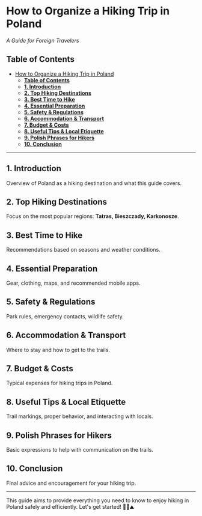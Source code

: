 # How to Organize a Hiking Trip in Poland

*A Guide for Foreign Travelers*

## **Table of Contents**

- [How to Organize a Hiking Trip in Poland](#how-to-organize-a-hiking-trip-in-poland)
  - [**Table of Contents**](#table-of-contents)
  - [**1. Introduction**](#1-introduction)
  - [**2. Top Hiking Destinations**](#2-top-hiking-destinations)
  - [**3. Best Time to Hike**](#3-best-time-to-hike)
  - [**4. Essential Preparation**](#4-essential-preparation)
  - [**5. Safety \& Regulations**](#5-safety--regulations)
  - [**6. Accommodation \& Transport**](#6-accommodation--transport)
  - [**7. Budget \& Costs**](#7-budget--costs)
  - [**8. Useful Tips \& Local Etiquette**](#8-useful-tips--local-etiquette)
  - [**9. Polish Phrases for Hikers**](#9-polish-phrases-for-hikers)
  - [**10. Conclusion**](#10-conclusion)

---

## **1. Introduction**
Overview of Poland as a hiking destination and what this guide covers.

## **2. Top Hiking Destinations**
Focus on the most popular regions: **Tatras, Bieszczady, Karkonosze**.

## **3. Best Time to Hike**
Recommendations based on seasons and weather conditions.

## **4. Essential Preparation**
Gear, clothing, maps, and recommended mobile apps.

## **5. Safety & Regulations**
Park rules, emergency contacts, wildlife safety.

## **6. Accommodation & Transport**
Where to stay and how to get to the trails.

## **7. Budget & Costs**
Typical expenses for hiking trips in Poland.

## **8. Useful Tips & Local Etiquette**
Trail markings, proper behavior, and interacting with locals.

## **9. Polish Phrases for Hikers**
Basic expressions to help with communication on the trails.

## **10. Conclusion**
Final advice and encouragement for your hiking trip.

---

This guide aims to provide everything you need to know to enjoy hiking in Poland safely and efficiently. Let's get started! 🚶‍♂️⛰️